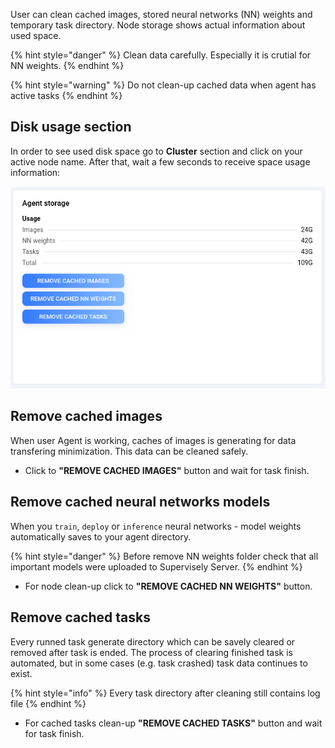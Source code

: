 User can clean cached images, stored neural networks (NN) weights and temporary task directory. Node storage shows actual information about used space.

{% hint style="danger" %}
Clean data carefully. Especially it is crutial for NN weights.
{% endhint %}
	
{% hint style="warning" %}
Do not clean-up cached data when agent has active tasks
{% endhint %}


## Disk usage section
In order to see used disk space go to **Cluster** section and click on your active node name. After that, wait a few seconds to receive space usage information: 

![](im_clean_up_1.png)


## Remove cached images
When user Agent is working, caches of images is generating for data transfering minimization. This data can be cleaned safely. 

* Click to **"REMOVE CACHED IMAGES"** button and wait for task finish.



## Remove cached neural networks models
When you `train`, `deploy` or `inference` neural networks - model weights automatically saves to your agent directory. 

{% hint style="danger" %}
Before remove NN weights folder check that all important models were uploaded to Supervisely Server. 
{% endhint %}

* For node clean-up click to **"REMOVE CACHED NN WEIGHTS"** button.



## Remove cached tasks

Every runned task generate directory which can be savely cleared or removed after task is ended. The process of clearing finished task is automated, but in some cases (e.g. task crashed) task data continues to exist.

{% hint style="info" %}
Every task directory after cleaning still contains log file
{% endhint %}
    
* For cached tasks clean-up **"REMOVE CACHED TASKS"** button and wait for task finish.
